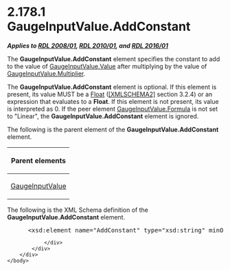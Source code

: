<html dir="LTR" xmlns:mshelp="http://msdn.microsoft.com/mshelp" xmlns:ddue="http://ddue.schemas.microsoft.com/authoring/2003/5" xmlns:xlink="http://www.w3.org/1999/xlink" xmlns:tool="http://www.microsoft.com/tooltip">
    <head>
        <meta http-equiv="Content-Type" content="text/html; CHARSET=utf-8"></meta>
        <meta name="save" content="history"></meta>
        <title>2.178.1 GaugeInputValue.AddConstant</title>
        <xml>
            <mshelp:toctitle title="2.178.1 GaugeInputValue.AddConstant"></mshelp:toctitle>
            <mshelp:rltitle title="[MS-RDL]: GaugeInputValue.AddConstant"></mshelp:rltitle>
            <mshelp:keyword index="A" term="4197acd2-7426-4541-bdb8-e7e1be76264d"></mshelp:keyword>
            <mshelp:attr name="DCSext.ContentType" value="open specification"></mshelp:attr>
            <mshelp:attr name="AssetID" value="4197acd2-7426-4541-bdb8-e7e1be76264d"></mshelp:attr>
            <mshelp:attr name="TopicType" value="kbRef"></mshelp:attr>
            <mshelp:attr name="DCSext.Title" value="[MS-RDL]: GaugeInputValue.AddConstant" />
        </xml>
    </head>
    <body>
        <div id="header">
            <h1 class="heading">2.178.1 GaugeInputValue.AddConstant</h1>
        </div>
        <div id="mainSection">
            <div id="mainBody">
                <div id="allHistory" class="saveHistory"></div>
                <div id="sectionSection0" class="section" name="collapseableSection">
                    

<p><b><i>Applies to </i></b><a href="1e855f94-4617-47e4-b89e-0856c6cb420f.html"><b><i>RDL 2008/01</i></b></a><b><i>,
</i></b><a href="3428e690-a348-4ec7-8a6a-8efb42d2cdee.html"><b><i>RDL 2010/01</i></b></a><b><i>,
and </i></b><a href="52ce3983-2bfc-4e72-9359-42aaf5fe4509.html"><b><i>RDL 2016/01</i></b></a></p>

<p>The <b>GaugeInputValue.AddConstant</b> element specifies the
constant to add to the value of <a href="06a94f35-767a-4bd5-8a05-f54d1f6831e2.html">GaugeInputValue.Value</a>
after multiplying by the value of <a href="394c6e22-2e71-4154-91b5-755d855b9f1b.html">GaugeInputValue.Multiplier</a>.
</p>

<p>The <b>GaugeInputValue.AddConstant</b> element is optional.
If this element is present, its value MUST be a <a href="c7d0946f-992e-4abc-a304-09b53e030692.html">Float</a> (<a href="https://go.microsoft.com/fwlink/?LinkId=90610">[XMLSCHEMA2]</a> section
3.2.4) or an expression that evaluates to a <b>Float</b>. If this element is
not present, its value is interpreted as 0. If the peer element <a href="61bf2e69-dc52-4472-837d-04fa34356371.html">GaugeInputValue.Formula</a> is
not set to &quot;Linear&quot;, the <b>GaugeInputValue.AddConstant</b> element
is ignored.</p>

<p>The following is the parent element of the <b>GaugeInputValue.AddConstant</b>
element.</p>

<table>
 <thead>
  <tr>
   <th>
   <p>Parent elements</p>
   </th>
  </tr>
 </thead>
 <tr>
  <td>
  <p><a href="9463d0dc-2309-420e-994e-47562e7670a1.html">GaugeInputValue</a></p>
  </td>
 </tr>
</table>

<p>The following is the XML Schema definition of the <b>GaugeInputValue.AddConstant</b>
element.</p>

<dl>
<dd>
<div><pre> &lt;xsd:element name=&quot;AddConstant&quot; type=&quot;xsd:string&quot; minOccurs=&quot;0&quot;&gt;
</pre></div>
</dd></dl>


                </div>
            </div>
        </div>
    </body>
</html>